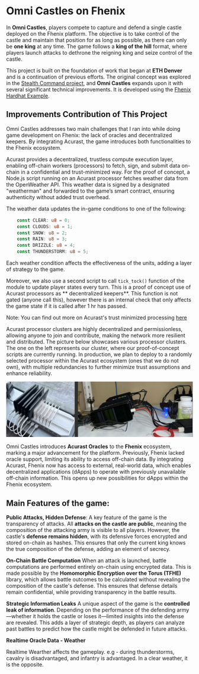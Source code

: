 # Omni Castles on Fhenix

In **Omni Castles**, players compete to capture and defend a single castle deployed on the Fhenix platform. The objective is to take control of the castle and maintain that position for as long as possible, as there can only be **one king** at any time. The game follows a **king of the hill** format, where players launch attacks to dethrone the reigning king and seize control of the castle.

This project is built on the foundation of work that began at **ETH Denver** and is a continuation of previous efforts. The original concept was explored in the [Stealth Command project](https://github.com/Cloakworks-collective/stealth_command), and **Omni Castles** expands upon it with several significant technical improvements. It is developed using the [Fhenix Hardhat Example](https://github.com/fhenixprotocol/fhenix-hardhat-example).

## Improvements Contribution of This Project

Omni Castles addresses two main challenges that I ran into while doing game development on Fhenix: the lack of oracles and decentralized keepers. By integrating Acurast, the game introduces both functionalities to the Fhenix ecosystem.

Acurast provides a decentralized, trustless compute execution layer, enabling off-chain workers (processors) to fetch, sign, and submit data on-chain in a confidential and trust-minimized way. For the proof of concept, a Node.js script running on an Acurast processor fetches weather data from the OpenWeather API. This weather data is signed by a designated "weatherman" and forwarded to the game’s smart contract, ensuring authenticity without added trust overhead.

The weather data updates the in-game conditions to one of the following:

```rust
    const CLEAR: u8 = 0;
    const CLOUDS: u8 = 1;
    const SNOW: u8 = 2;
    const RAIN: u8 = 3;
    const DRIZZLE: u8 = 4;
    const THUNDERSTORM: u8 = 5;
```
Each weather condition affects the effectiveness of the units, adding a layer of strategy to the game. 

Moreover, we also use a second script to call `tick_tock()` function of the module to update player states every turn. This is a proof of concept use of Acurast processors as ** decentralized keepers**. This function is not gated (anyone call this), however there is an internal check that only affects the game state if it is called after 1 hr has passed.

Note: You can find out more on Acurast's trust minimized processing [here](https://docs.acurast.com/acurast-protocol/architecture/end-to-end/)

Acurast processor clusters are highly decentralized and permissionless, allowing anyone to join and contribute, making the network more resilient and distributed. The picture below showcases various processor clusters. The one on the left represents our cluster, where our proof-of-concept scripts are currently running. In production, we plan to deploy to a randomly selected processor within the Acurast ecosystem (ones that we do not own), with multiple redundancies to further minimize trust assumptions and enhance reliability.

![alt text](image.png)

Omni Castles introduces **Acurast Oracles** to the **Fhenix** ecosystem, marking a major advancement for the platform. Previously, Fhenix lacked oracle support, limiting its ability to access off-chain data. By integrating Acurast, Fhenix now has access to external, real-world data, which enables decentralized applications (dApps) to operate with previously unavailable off-chain information. This opens up new possibilities for dApps within the Fhenix ecosystem.

## Main Features of the game:

**Public Attacks, Hidden Defense**:
A key feature of the game is the transparency of attacks. All **attacks on the castle are public**, meaning the composition of the attacking army is visible to all players. However, the castle's **defense remains hidden**, with its defensive forces encrypted and stored on-chain as hashes. This ensures that only the current king knows the true composition of the defense, adding an element of secrecy.

**On-Chain Battle Computation**
When an attack is launched, battle computations are performed entirely on-chain using encrypted data. This is made possible by the **Homomorphic Encryption over the Torus (TFHE)** library, which allows battle outcomes to be calculated without revealing the composition of the castle's defense. This ensures that defense details remain confidential, while providing transparency in the battle results.

**Strategic Information Leaks**
A unique aspect of the game is the **controlled leak of information**. Depending on the performance of the defending army—whether it holds the castle or loses it—limited insights into the defense are revealed. This adds a layer of strategic depth, as players can analyze past battles to predict how the castle might be defended in future attacks.

**Realtime Oracle Data - Weather**

 Realtime Wearther affects the gameplay. e.g - during thunderstorms, cavalry is disadvantaged, and infantry is advantaged. In a clear weather, it is the opposite.


